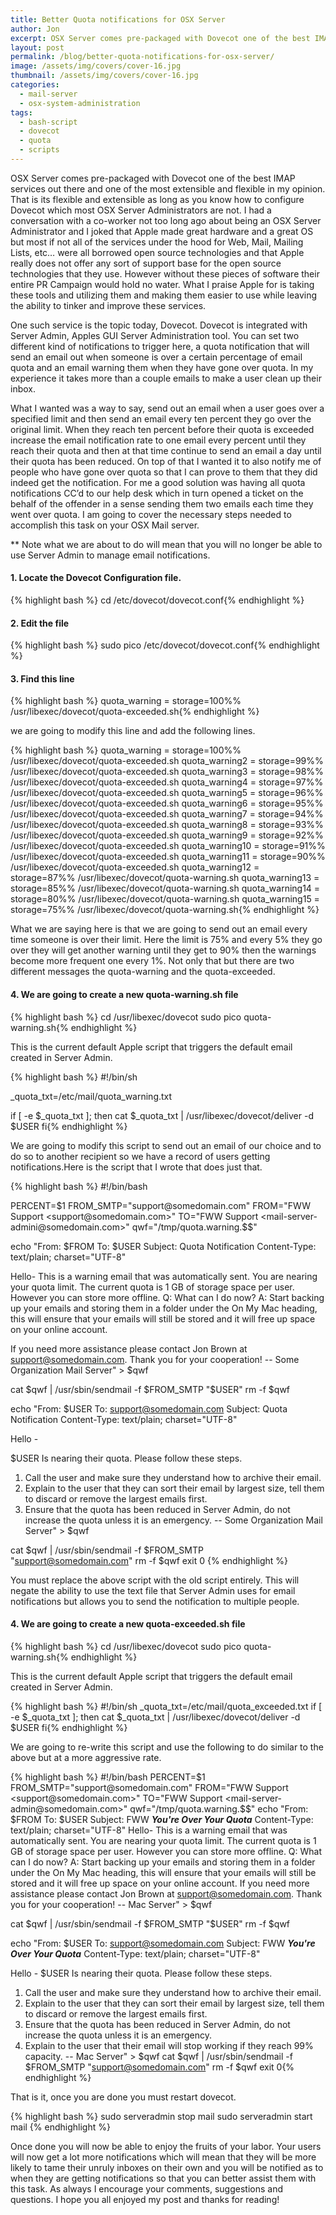 ```yaml
---
title: Better Quota notifications for OSX Server
author: Jon
excerpt: OSX Server comes pre-packaged with Dovecot one of the best IMAP services out there and one of the most extensible and flexible in my opinion. That is its flexible and extensible as long as you know how to configure Dovecot which most OSX Server Administrators are not. I had a conversation with a co-worker not too long ago about being an OSX Server Administrator and I joked that Apple made great hardware and a great OS but most if not all of the services under the hood for Web, Mail, Mailing Lists, etc... were all borrowed open source technologies and that Apple really does not offer any sort of support base for the open source technologies that they use. However without these pieces of software their entire PR Campaign would hold no water. What I praise Apple for is taking these tools and utilizing them and making them easier to use while leaving the ability to tinker and improve these services.
layout: post
permalink: /blog/better-quota-notifications-for-osx-server/
image: /assets/img/covers/cover-16.jpg
thumbnail: /assets/img/covers/cover-16.jpg
categories:
  - mail-server
  - osx-system-administration
tags:
  - bash-script
  - dovecot
  - quota
  - scripts
---
```

OSX Server comes pre-packaged with Dovecot one of the best IMAP services out there and one of the most extensible and flexible in my opinion. That is its flexible and extensible as long as you know how to configure Dovecot which most OSX Server Administrators are not. I had a conversation with a co-worker not too long ago about being an OSX Server Administrator and I joked that Apple made great hardware and a great OS but most if not all of the services under the hood for Web, Mail, Mailing Lists, etc&#8230; were all borrowed open source technologies and that Apple really does not offer any sort of support base for the open source technologies that they use. However without these pieces of software their entire PR Campaign would hold no water. What I praise Apple for is taking these tools and utilizing them and making them easier to use while leaving the ability to tinker and improve these services.

One such service is the topic today, Dovecot. Dovecot is integrated with Server Admin, Apples GUI Server Administration tool. You can set two different kind of notifications to trigger here, a quota notification that will send an email out when someone is over a certain percentage of email quota and an email warning them when they have gone over quota. In my experience it takes more than a couple emails to make a user clean up their inbox.

What I wanted was a way to say, send out an email when a user goes over a specified limit and then send an email every ten percent they go over the original limit. When they reach ten percent before their quota is exceeded increase the email notification rate to one email every percent until they reach their quota and then at that time continue to send an email a day until their quota has been reduced. On top of that I wanted it to also notify me of people who have gone over quota so that I can prove to them that they did indeed get the notification. For me a good solution was having all quota notifications CC&#8217;d to our help desk which in turn opened a ticket on the behalf of the offender in a sense sending them two emails each time they went over quota. I am going to cover the necessary steps needed to accomplish this task on your OSX Mail server.

** Note what we are about to do will mean that you will no longer be able to use Server Admin to manage email notifications.

#### 1. Locate the Dovecot Configuration file.

{% highlight bash %}
cd /etc/dovecot/dovecot.conf{% endhighlight %}

#### 2. Edit the file

{% highlight bash %}
sudo pico /etc/dovecot/dovecot.conf{% endhighlight %}

#### 3. Find this line

{% highlight bash %}
quota_warning = storage=100%% /usr/libexec/dovecot/quota-exceeded.sh{% endhighlight %}

we are going to modify this line and add the following lines.

{% highlight bash %}
quota_warning = storage=100%% /usr/libexec/dovecot/quota-exceeded.sh
  quota_warning2 = storage=99%% /usr/libexec/dovecot/quota-exceeded.sh
  quota_warning3 = storage=98%% /usr/libexec/dovecot/quota-exceeded.sh
  quota_warning4 = storage=97%% /usr/libexec/dovecot/quota-exceeded.sh
  quota_warning5 = storage=96%% /usr/libexec/dovecot/quota-exceeded.sh
  quota_warning6 = storage=95%% /usr/libexec/dovecot/quota-exceeded.sh
  quota_warning7 = storage=94%% /usr/libexec/dovecot/quota-exceeded.sh
  quota_warning8 = storage=93%% /usr/libexec/dovecot/quota-exceeded.sh
  quota_warning9 = storage=92%% /usr/libexec/dovecot/quota-exceeded.sh
  quota_warning10 = storage=91%% /usr/libexec/dovecot/quota-exceeded.sh
  quota_warning11 = storage=90%% /usr/libexec/dovecot/quota-exceeded.sh
  quota_warning12 = storage=87%% /usr/libexec/dovecot/quota-warning.sh
  quota_warning13 = storage=85%% /usr/libexec/dovecot/quota-warning.sh
  quota_warning14 = storage=80%% /usr/libexec/dovecot/quota-warning.sh
  quota_warning15 = storage=75%% /usr/libexec/dovecot/quota-warning.sh{% endhighlight %}

What we are saying here is that we are going to send out an email every time someone is over their limit. Here the limit is 75% and every 5% they go over they will get another warning until they get to 90% then the warnings become more frequent one every 1%. Not only that but there are two different messages the quota-warning and the quota-exceeded.

#### 4. We are going to create a new quota-warning.sh file

{% highlight bash %}
cd /usr/libexec/dovecot
sudo pico quota-warning.sh{% endhighlight %}

This is the current default Apple script that triggers the default email created in Server Admin.

{% highlight bash %}
#!/bin/sh

_quota_txt=/etc/mail/quota_warning.txt

if [ -e $_quota_txt ]; then
  cat $_quota_txt | /usr/libexec/dovecot/deliver -d $USER
fi{% endhighlight %}

We are going to modify this script to send out an email of our choice and to do so to another recipient so we have a record of users getting notifications.Here is the script that I wrote that does just that.

{% highlight bash %}
#!/bin/bash

PERCENT=$1
FROM_SMTP="support@somedomain.com"
FROM="FWW Support <support@somedomain.com>"
TO="FWW Support <mail-server-admini@somedomain.com>"
qwf="/tmp/quota.warning.$$"

echo "From: $FROM
To: $USER
Subject: Quota Notification
Content-Type: text/plain; charset="UTF-8"

Hello-
This is a warning email that was automatically sent. You are nearing your quota limit. The current quota is 1 GB of storage space per user. However you can store more offline.
Q: What can I do now?
A: Start backing up your emails and storing them in a folder under the On My Mac heading, this will ensure that your emails will still be stored and it will free up space on your online account.

If you need more assistance please contact Jon Brown at 
support@somedomain.com.
Thank you for your cooperation!
-- Some Organization Mail Server" > $qwf

cat $qwf | /usr/sbin/sendmail -f $FROM_SMTP "$USER"
rm -f $qwf

echo "From: $USER
To: support@somedomain.com
Subject: Quota Notification
Content-Type: text/plain; charset="UTF-8"

Hello  -

$USER Is nearing their quota. Please follow these steps.
1. Call the user and make sure they understand how to archive their email.
2. Explain to the user that they can sort their email by largest size, tell them to discard or remove the largest emails first.
3. Ensure that the quota has been reduced in Server Admin, do not increase the quota unless it is an emergency.
-- Some Organization Mail Server" > $qwf

cat $qwf | /usr/sbin/sendmail -f $FROM_SMTP "support@somedomain.com"
rm -f $qwf
exit 0
{% endhighlight %}

You must replace the above script with the old script entirely. This will negate the ability to use the text file that Server Admin uses for email notifications but allows you to send the notification to multiple people.

#### 4. We are going to create a new quota-exceeded.sh file

{% highlight bash %}
cd /usr/libexec/dovecot
sudo pico quota-warning.sh{% endhighlight %}

This is the current default Apple script that triggers the default email created in Server Admin.

{% highlight bash %}
#!/bin/sh
_quota_txt=/etc/mail/quota_exceeded.txt
if [ -e $_quota_txt ]; then
  cat $_quota_txt | /usr/libexec/dovecot/deliver -d $USER
fi{% endhighlight %}

We are going to re-write this script and use the following to do similar to the above but at a more aggressive rate.

{% highlight bash %}
#!/bin/bash
PERCENT=$1
FROM_SMTP="support@somedomain.com"
FROM="FWW Support <support@somedomain.com>"
TO="FWW Support <mail-server-admin@somedomain.com>"
qwf="/tmp/quota.warning.$$"
echo "From: $FROM
To: $USER
Subject: FWW ***You're Over Your Quota***
Content-Type: text/plain; charset="UTF-8"
Hello-
This is a warning email that was automatically sent. You are nearing your quota limit. The current quota is 1 GB of storage space per user. However you can store more offline.
Q: What can I do now?
A: Start backing up your emails and storing them in a folder under the On My Mac heading, this will ensure that your emails will still be stored and it will free up space on your online account.
If you need more assistance please contact Jon Brown at support@somedomain.com.
Thank you for your cooperation!
-- Mac Server" > $qwf

cat $qwf | /usr/sbin/sendmail -f $FROM_SMTP "$USER"
rm -f $qwf

echo "From: $USER
To: support@somedomain.com
Subject: FWW ***You're Over Your Quota***
Content-Type: text/plain; charset="UTF-8"

Hello  -
$USER Is nearing their quota. Please follow these steps.
1. Call the user and make sure they understand how to archive their email.
2. Explain to the user that they can sort their email by largest size, tell them to discard or remove the largest emails first.
3. Ensure that the quota has been reduced in Server Admin, do not increase the quota unless it is an emergency.
4. Explain to the user that their email will stop working if they reach 99% capacity.
-- Mac Server" > $qwf
cat $qwf | /usr/sbin/sendmail -f $FROM_SMTP "support@somedomain.com"
rm -f $qwf
exit 0{% endhighlight %}

That is it, once you are done you must restart dovecot. 

{% highlight bash %}
sudo serveradmin stop mail
sudo serveradmin start mail
{% endhighlight %}

Once done you will now be able to enjoy the fruits of your labor. Your users will now get a lot more notifications which will mean that they will be more likely to tame their unruly inboxes on their own and you will be notified as to when they are getting notifications so that you can better assist them with this task. As always I encourage your comments, suggestions and questions. I hope you all enjoyed my post and thanks for reading!

